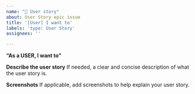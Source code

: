 ```yaml
---
name: "👤 User story"
about: User Story epic issue
title: '[User] I want to'
labels: 'type: User Story'
assignees: ''

---
```


**“As a USER, I want to”**

**Describe the user story**
If needed, a clear and concise description of what the user story is.

**Screenshots**
If applicable, add screenshots to help explain your user story.
